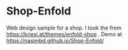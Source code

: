 # Shop-Enfold
Web design sample for a shop. I took the from https://kriesi.at/themes/enfold-shop . Demo at  https://nasimbd.github.io/Shop-Enfold/

